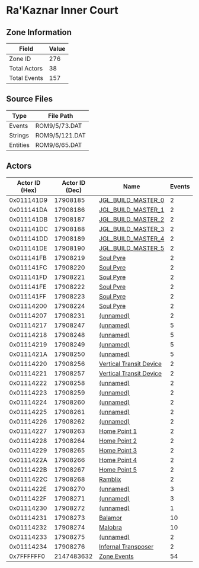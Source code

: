# Ra'Kaznar Inner Court

## Zone Information

| Field        |   Value |
|--------------|---------|
| Zone ID      |     276 |
| Total Actors |      38 |
| Total Events |     157 |

## Source Files

| Type     | File Path      |
|----------|----------------|
| Events   | ROM9/5/73.DAT  |
| Strings  | ROM9/5/121.DAT |
| Entities | ROM9/6/65.DAT  |

## Actors

| Actor ID (Hex)   |   Actor ID (Dec) | Name                                                                       |   Events |
|------------------|------------------|----------------------------------------------------------------------------|----------|
| 0x011141D9       |         17908185 | [JGL_BUILD_MASTER_0](./17908185%20-%20JGL_BUILD_MASTER_0.md)               |        2 |
| 0x011141DA       |         17908186 | [JGL_BUILD_MASTER_1](./17908186%20-%20JGL_BUILD_MASTER_1.md)               |        2 |
| 0x011141DB       |         17908187 | [JGL_BUILD_MASTER_2](./17908187%20-%20JGL_BUILD_MASTER_2.md)               |        2 |
| 0x011141DC       |         17908188 | [JGL_BUILD_MASTER_3](./17908188%20-%20JGL_BUILD_MASTER_3.md)               |        2 |
| 0x011141DD       |         17908189 | [JGL_BUILD_MASTER_4](./17908189%20-%20JGL_BUILD_MASTER_4.md)               |        2 |
| 0x011141DE       |         17908190 | [JGL_BUILD_MASTER_5](./17908190%20-%20JGL_BUILD_MASTER_5.md)               |        2 |
| 0x011141FB       |         17908219 | [Soul Pyre](./17908219%20-%20Soul%20Pyre.md)                               |        2 |
| 0x011141FC       |         17908220 | [Soul Pyre](./17908220%20-%20Soul%20Pyre.md)                               |        2 |
| 0x011141FD       |         17908221 | [Soul Pyre](./17908221%20-%20Soul%20Pyre.md)                               |        2 |
| 0x011141FE       |         17908222 | [Soul Pyre](./17908222%20-%20Soul%20Pyre.md)                               |        2 |
| 0x011141FF       |         17908223 | [Soul Pyre](./17908223%20-%20Soul%20Pyre.md)                               |        2 |
| 0x01114200       |         17908224 | [Soul Pyre](./17908224%20-%20Soul%20Pyre.md)                               |        2 |
| 0x01114207       |         17908231 | [(unnamed)](./17908231.md)                                                 |        2 |
| 0x01114217       |         17908247 | [(unnamed)](./17908247.md)                                                 |        5 |
| 0x01114218       |         17908248 | [(unnamed)](./17908248.md)                                                 |        5 |
| 0x01114219       |         17908249 | [(unnamed)](./17908249.md)                                                 |        5 |
| 0x0111421A       |         17908250 | [(unnamed)](./17908250.md)                                                 |        5 |
| 0x01114220       |         17908256 | [Vertical Transit Device](./17908256%20-%20Vertical%20Transit%20Device.md) |        2 |
| 0x01114221       |         17908257 | [Vertical Transit Device](./17908257%20-%20Vertical%20Transit%20Device.md) |        2 |
| 0x01114222       |         17908258 | [(unnamed)](./17908258.md)                                                 |        2 |
| 0x01114223       |         17908259 | [(unnamed)](./17908259.md)                                                 |        2 |
| 0x01114224       |         17908260 | [(unnamed)](./17908260.md)                                                 |        2 |
| 0x01114225       |         17908261 | [(unnamed)](./17908261.md)                                                 |        2 |
| 0x01114226       |         17908262 | [(unnamed)](./17908262.md)                                                 |        2 |
| 0x01114227       |         17908263 | [Home Point 1](./17908263%20-%20Home%20Point%201.md)                       |        2 |
| 0x01114228       |         17908264 | [Home Point 2](./17908264%20-%20Home%20Point%202.md)                       |        2 |
| 0x01114229       |         17908265 | [Home Point 3](./17908265%20-%20Home%20Point%203.md)                       |        2 |
| 0x0111422A       |         17908266 | [Home Point 4](./17908266%20-%20Home%20Point%204.md)                       |        2 |
| 0x0111422B       |         17908267 | [Home Point 5](./17908267%20-%20Home%20Point%205.md)                       |        2 |
| 0x0111422C       |         17908268 | [Ramblix](./17908268%20-%20Ramblix.md)                                     |        2 |
| 0x0111422E       |         17908270 | [(unnamed)](./17908270.md)                                                 |        3 |
| 0x0111422F       |         17908271 | [(unnamed)](./17908271.md)                                                 |        3 |
| 0x01114230       |         17908272 | [(unnamed)](./17908272.md)                                                 |        1 |
| 0x01114231       |         17908273 | [Balamor](./17908273%20-%20Balamor.md)                                     |       10 |
| 0x01114232       |         17908274 | [Malobra](./17908274%20-%20Malobra.md)                                     |       10 |
| 0x01114233       |         17908275 | [(unnamed)](./17908275.md)                                                 |        2 |
| 0x01114234       |         17908276 | [Infernal Transposer](./17908276%20-%20Infernal%20Transposer.md)           |        2 |
| 0x7FFFFFF0       |       2147483632 | [Zone Events](./Zone%20Events.md)                                          |       54 |